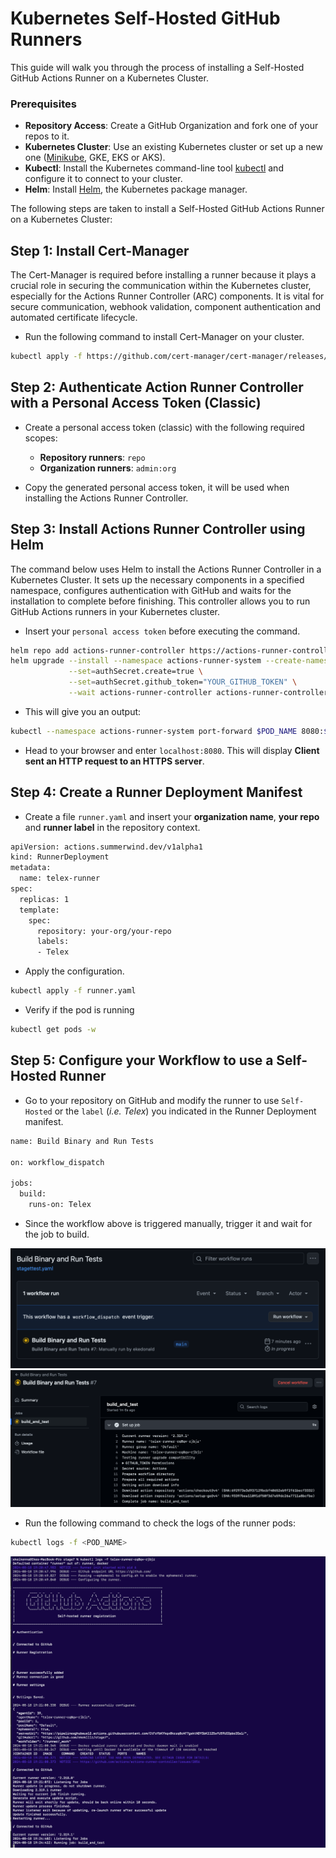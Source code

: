 # Kubernetes Self-Hosted GitHub Runners

This guide will walk you through the process of installing a Self-Hosted GitHub Actions Runner on a Kubernetes Cluster.

### Prerequisites
- **Repository Access**: Create a GitHub Organization and fork one of your repos to it.
- **Kubernetes Cluster**: Use an existing Kubernetes cluster or set up a new one ([Minikube]((https://minikube.sigs.k8s.io/docs/start/?arch=%2Fmacos%2Fx86-64%2Fstable%2Fbinary+download)), GKE, EKS or AKS).
- **Kubectl**: Install the Kubernetes command-line tool [kubectl](https://kubernetes.io/docs/tasks/tools/) and configure it to connect to your cluster.
- **Helm**: Install [Helm](https://helm.sh/docs/intro/install/), the Kubernetes package manager.

The following steps are taken to install a Self-Hosted GitHub Actions Runner on a Kubernetes Cluster:

## Step 1: Install Cert-Manager

The Cert-Manager is required before installing a runner because it plays a crucial role in securing the communication within the Kubernetes cluster, especially for the Actions Runner Controller (ARC) components. It is vital for secure communication, webhook validation, component authentication and automated certificate lifecycle.

- Run the following command to install Cert-Manager on your cluster.

```sh
kubectl apply -f https://github.com/cert-manager/cert-manager/releases/download/v1.8.2/cert-manager.yaml
```

## Step 2: Authenticate Action Runner Controller with a Personal Access Token (Classic)

- Create a personal access token (classic) with the following required scopes:

  - **Repository runners**: `repo`
  - **Organization runners**: `admin:org`

- Copy the generated personal access token, it will be used when installing the Actions Runner Controller.

## Step 3: Install Actions Runner Controller using Helm

The command below uses Helm to install the Actions Runner Controller in a Kubernetes Cluster. It sets up the necessary components in a specified namespace, configures authentication with GitHub and waits for the installation to complete before finishing. This controller allows you to run GitHub Actions runners in your Kubernetes cluster.

- Insert your `personal access token` before executing the command.

```sh
helm repo add actions-runner-controller https://actions-runner-controller.github.io/actions-runner-controller
helm upgrade --install --namespace actions-runner-system --create-namespace \
             --set=authSecret.create=true \
             --set=authSecret.github_token="YOUR_GITHUB_TOKEN" \
             --wait actions-runner-controller actions-runner-controller/actions-runner-controller
```

- This will give you an output:

```sh
kubectl --namespace actions-runner-system port-forward $POD_NAME 8080:$CONTAINER_PORT
```

- Head to your browser and enter `localhost:8080`. This will display **Client sent an HTTP request to an HTTPS server**.

## Step 4: Create a Runner Deployment Manifest

- Create a file `runner.yaml` and insert your **organization name**, **your repo** and **runner label** in the repository context.

```sh
apiVersion: actions.summerwind.dev/v1alpha1
kind: RunnerDeployment
metadata:
  name: telex-runner
spec:
  replicas: 1
  template:
    spec:
      repository: your-org/your-repo
      labels:
      - Telex
```

- Apply the configuration.

```sh
kubectl apply -f runner.yaml
```

- Verify if the pod is running

```sh
kubectl get pods -w
```

## Step 5: Configure your Workflow to use a Self-Hosted Runner
- Go to your repository on GitHub and modify the runner to use `Self-Hosted` or the `label` (_i.e. Telex_) you indicated in the Runner Deployment manifest.

```sh
name: Build Binary and Run Tests

on: workflow_dispatch

jobs:
  build:
    runs-on: Telex
```

- Since the workflow above is triggered manually, trigger it and wait for the job to build.

![runner triggered](./images/1%20runner%20trigger.png)
![runner info](./images/3%20runner%20info.png)

- Run the following command to check the logs of the runner pods:

```sh
kubectl logs -f <POD_NAME>
```

![pod logs](./images/2%20pod%20logs.png)
